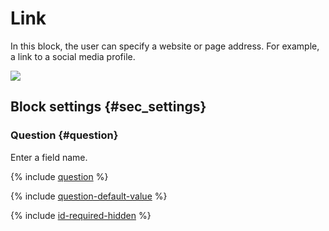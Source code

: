 # Link

In this block, the user can specify a website or page address. For example, a link to a social media profile.

![](../../_assets/forms/tutorial-link.gif)

## Block settings {#sec_settings}

### Question {#question}

Enter a field name.

{% include [question](../../_includes/forms/question.md) %}

{% include [question-default-value](../../_includes/forms/question-default-value.md) %}

{% include [id-required-hidden](../../_includes/forms/id-required-hidden.md) %}

